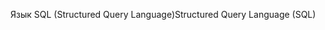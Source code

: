<span data-ttu-id="85402-101">Язык SQL (Structured Query Language)</span><span class="sxs-lookup"><span data-stu-id="85402-101">Structured Query Language (SQL)</span></span>
